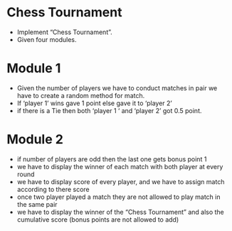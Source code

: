 # Chess Tournament
- Implement “Chess Tournament”.
- Given four modules.

# Module 1
- Given the number of players we have to conduct matches in pair we have to create a random method for match.
- If ‘player 1’ wins gave 1 point else gave it to ‘player 2’ 
- if there is a Tie then both ‘player 1 ‘ and ‘player 2’ got 0.5 point.

# Module 2
- if number of players are odd then the last one gets bonus point 1 
- we have to display the winner of each match with both player at every round 
- we have to display score of every player, and we have to assign match according to there score 
- once two player played a match they are not allowed to play match in the same pair 
- we have to display the winner of the “Chess Tournament” and also the cumulative score (bonus points are not allowed to add)
